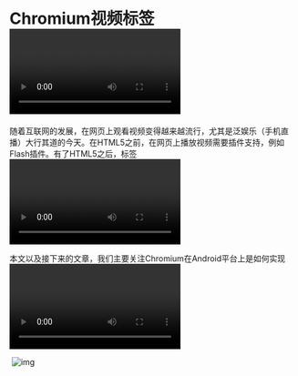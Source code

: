 # Chromium视频标签<video>原理

​	随着互联网的发展，在网页上观看视频变得越来越流行，尤其是泛娱乐（手机直播）大行其道的今天。在HTML5之前，在网页上播放视频需要插件支持，例如Flash插件。有了HTML5之后，标签<video>使得浏览器有了播放视频的功能。与插件相比，浏览器的视频播放功能不仅在产品上体验更好，在技术上也更加稳定。本文接下来就简要介绍Chromium是如何实现<video>标签的视频播放功能的，以及制定学习计划。

​	 本文以及接下来的文章，我们主要关注Chromium在Android平台上是如何实现<video>标签的视频播放功能的。我们知道，Android平台提供播放视频的API接口，也就是MediaPlayer接口。这个接口不仅可以用来播放本地媒体文件，也就用来播放网络上的流媒体文件。这可以大大简化Chromium在Android平台上支持<video>标签的工作，因为前者可以直接利用后者提供的MediaPlayer接口实现视频播放功能，如图1所示：

​	![img](https://img-blog.csdn.net/20160724014404893?watermark/2/text/aHR0cDovL2Jsb2cuY3Nkbi5uZXQv/font/5a6L5L2T/fontsize/400/fill/I0JBQkFCMA==/dissolve/70/gravity/SouthEast)



















​	









